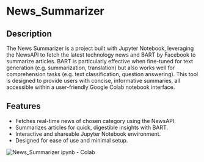 # News_Summarizer

## Description
The News Summarizer is a project built with Jupyter Notebook, leveraging the NewsAPI to fetch the latest technology news and BART by Facebook to summarize articles.
BART is particularly effective when fine-tuned for text generation (e.g. summarization, translation) but also works well for comprehension tasks (e.g. text classification, question answering). 
This tool is designed to provide users with concise, informative summaries, all accessible within a user-friendly Google Colab notebook interface.

## Features
- Fetches real-time news of chosen category using the NewsAPI.
- Summarizes articles for quick, digestible insights with BART.
- Interactive and shareable Jupyter Notebook environment.
- Designed for ease of use and minimal setup.

![News_Summarizer ipynb - Colab](https://github.com/user-attachments/assets/f62ed9fd-be31-43a9-9581-431d75ae555b)
